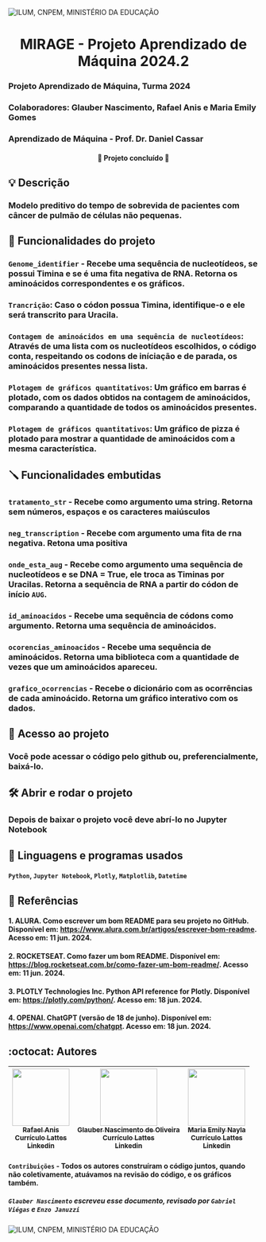 ![ ILUM, CNPEM, MINISTÉRIO DA EDUCAÇÃO](https://github.com/Glaubernaoli/PCD---GenomeIdentifier/assets/172425065/bcfc56a4-b124-4988-88b4-e860cb438f27)

<h1 align="center"> MIRAGE - Projeto Aprendizado de Máquina 2024.2 </h1>

### Projeto Aprendizado de Máquina, Turma 2024
### Colaboradores: Glauber Nascimento, Rafael Anis e Maria Emily Gomes  
### Aprendizado de Máquina -  Prof. Dr. Daniel Cassar
 <h4 align="center"> 
    🏁  Projeto concluído 🏁
</h4>

## 💡 Descrição
### Modelo preditivo do tempo de sobrevida de pacientes com câncer de pulmão de células não pequenas.

## 🔨 Funcionalidades do projeto
### `Genome_identifier` - Recebe uma sequência de nucleotídeos, se possui Timina e se é uma fita negativa de RNA. Retorna os aminoácidos correspondentes e os gráficos.

### `Trancrição`: Caso o códon possua Timina, identifique-o e ele será transcrito para Uracila.

### `Contagem de aminoácidos em uma sequência de nucleotídeos`: Através de uma lista com os nucleotídeos escolhidos, o código conta, respeitando os codons de iníciação e de parada, os aminoácidos presentes nessa lista.<br> 

### `Plotagem de gráficos quantitativos`: Um gráfico em barras é plotado, com os dados obtidos na contagem de aminoácidos, comparando a quantidade de todos os aminoácidos presentes.

### `Plotagem de gráficos quantitativos`: Um gráfico de pizza é plotado para mostrar a quantidade de aminoácidos com a mesma característica.

## 🪛 Funcionalidades embutidas

### `tratamento_str` - Recebe como argumento uma string. Retorna sem números, espaços e os caracteres maiúsculos
### `neg_transcription` - Recebe com argumento uma fita de rna negativa. Retona uma positiva
### `onde_esta_aug` - Recebe como argumento uma sequência de nucleotídeos e se DNA = True, ele troca as Timinas por Uracilas. Retorna a sequência de RNA a partir do códon de início `AUG`.
### `id_aminoacidos` - Recebe uma sequência de códons como argumento. Retorna uma sequência de aminoácidos.
### `ocorencias_aminoacidos` - Recebe uma sequência de aminoácidos. Retorna uma biblioteca com a quantidade de vezes que um aminoácidos apareceu.
### `grafico_ocorrencias` - Recebe o dicionário com as ocorrências de cada aminoácido. Retorna um gráfico interativo com os dados.

## 📁 Acesso ao projeto

### Você pode acessar o código pelo github ou, preferencialmente, baixá-lo.

## 🛠️ Abrir e rodar o projeto

### Depois de baixar o projeto você deve abrí-lo no Jupyter Notebook

## 📓 Linguagens e programas usados 

#### `Python`, `Jupyter Notebook`, `Plotly`, `Matplotlib`, `Datetime`
##
## 📖 Referências
#### 1.  ALURA. Como escrever um bom README para seu projeto no GitHub. Disponível em: https://www.alura.com.br/artigos/escrever-bom-readme. Acesso em: 11 jun. 2024.
#### 2.  ROCKETSEAT. Como fazer um bom README. Disponível em: https://blog.rocketseat.com.br/como-fazer-um-bom-readme/. Acesso em: 11 jun. 2024.
#### 3.  PLOTLY Technologies Inc. Python API reference for Plotly. Disponível em: https://plotly.com/python/. Acesso em: 18 jun. 2024.
#### 4.  OPENAI. ChatGPT (versão de 18 de junho). Disponível em: https://www.openai.com/chatgpt. Acesso em: 18 jun. 2024. 
##  :octocat:  Autores




| [<img loading="lazy" src="https://github.com/user-attachments/assets/e314fef8-e638-40ce-8ae1-8c7dab89b176" width=115><br> <sub>Rafael Anis </sub>](https://github.com/RafaelShaikhzadeh)<br> [<sub>Currículo Lattes</sub>](http://lattes.cnpq.br/3980352415504306)<br> [<sub>Linkedin</sub>](https://www.linkedin.com/in/rafael-anis-shaikhzadeh-santos-a58843224/) |  [<img loading="lazy" src="https://github.com/user-attachments/assets/421a946a-dd10-4477-8f3f-e1a277d997b0" width=115><br><sub>Glauber Nascimento de Oliveira</sub>](https://github.com/Glaubernaoli)<br> [<sub>Currículo Lattes</sub>](http://lattes.cnpq.br/0913262665776521)<br> [<sub>Linkedin</sub>](https://www.linkedin.com/in/glauber-naoli/) |  [<img loading="lazy" src="https://github.com/user-attachments/assets/f4fbc4f1-01e5-4bdb-bb67-e994982c6afa" width=115><br><sub> Maria Emily Nayla</sub>](https://github.com/MEmilyGomes)<br> [<sub>Currículo Lattes</sub>](http://lattes.cnpq.br/9482558334105708)<br> [<sub>Linkedin</sub>]() |
| :---: | :---: | :---: |

 #### `Contribuições` - Todos os autores construíram o código juntos, quando não coletivamente, atuávamos na revisão do código, e os gráficos também.
 ##### `Glauber Nascimento` escreveu esse documento, revisado por `Gabriel Viégas` e `Enzo Januzzi`

![ILUM, CNPEM, MINISTÉRIO DA EDUCAÇÃO](https://github.com/Glaubernaoli/PCD---GenomeIdentifier/assets/172425065/6c9216ea-0cdb-4dac-aac5-445d505b2804)


